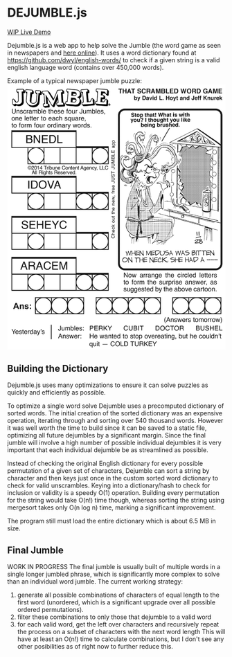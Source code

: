 # DEJUMBLE.js
[WIP Live Demo](https://natedonato.com/dejumble) 

  Dejumble.js is a web app to help solve the Jumble (the word game as seen in newspapers and [here online](https://www.jumble.com/)).  It uses a word dictionary found at https://github.com/dwyl/english-words/ to check if a given string is a valid english language word (contains over 450,000 words).
  
  Example of a typical newspaper jumble puzzle:
    <img src="https://raw.githubusercontent.com/natedonato/dejumble/master/jumbleimages/jumble2.jpg" > 

## Building the Dictionary
  Dejumble.js uses many optimizations to ensure it can solve puzzles as quickly and efficiently as possible.
  
  To optimize a single word solve Dejumble uses a precomputed dictionary of sorted words.  The initial creation of the sorted dictionary was an expensive operation, iterating through and sorting over 540 thousand words.  However it was well worth the time to build since it can be saved to a static file, optimizing all future dejumbles by a significant margin.  Since the final jumble will involve a high number of possible individual dejumbles it is very important that each individual dejumble be as streamlined as possible.
  
  Instead of checking the original English dictionary for every possible permutation of a given set of characters, Dejumble can sort a string by character and then keys just once in the custom sorted word dictionary to check for valid unscrambles.  Keying into a dictionary/hash to check for inclusion or validity is a speedy O(1) operation. Building every permutation for the string would take O(n!) time though, whereas sorting the string using mergesort takes only O(n log n) time, marking a significant improvement.
 
  The program still must load the entire dictionary which is about 6.5 MB in size.
  
## Final Jumble
  WORK IN PROGRESS
  The final jumble is usually built of multiple words in a single longer jumbled phrase, which is significantly more complex to solve than an individual word jumble.
  The current working strategy: 
  1) generate all possible combinations of characters of equal length to the first word (unordered, which is a significant upgrade over all possible ordered permutations).
  2) filter these combinations to only those that dejumble to a valid word
  3) for each valid word, get the left over characters and recursively repeat the process on a subset of characters with the next word length
 This will have at least an O(n!) time to calculate combinations, but I don't see any other posibilities as of right now to further reduce this.

